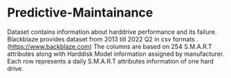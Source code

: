 # Predictive-Maintainance


Dataset contains information about harddrive  performance and its failure.
Blackblaze provides dataset from 2013 till 2022 Q2 in csv formats .(https://www.backblaze.com)
The columns are based on 254 S.M.A.R.T attributes along with Harddisk Model information assigned by manufacturer.
Each row represents a daily  S.M.A.R.T attributes information of one hard drive.






